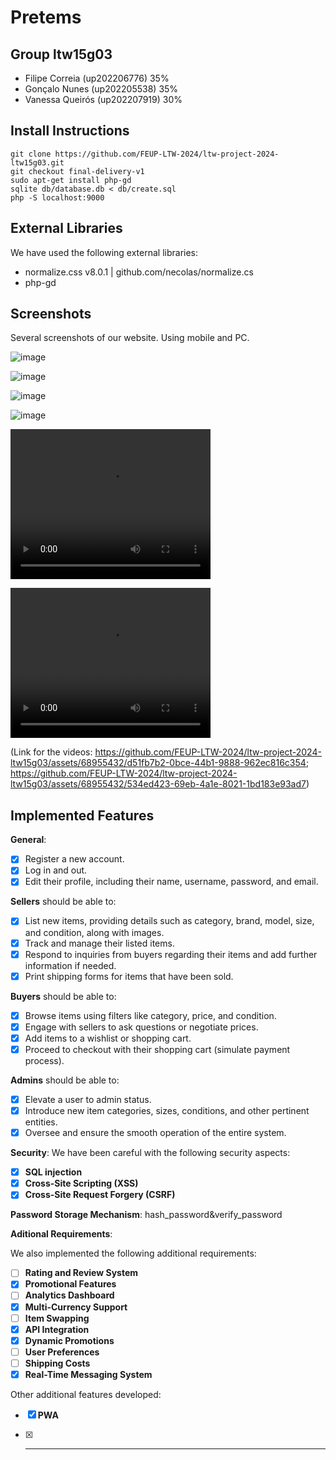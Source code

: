 
# Pretems

## Group ltw15g03

- Filipe Correia (up202206776) 35%
- Gonçalo Nunes (up202205538) 35%
- Vanessa Queirós (up202207919) 30%

## Install Instructions

    git clone https://github.com/FEUP-LTW-2024/ltw-project-2024-ltw15g03.git
    git checkout final-delivery-v1
    sudo apt-get install php-gd
    sqlite db/database.db < db/create.sql
    php -S localhost:9000

## External Libraries

We have used the following external libraries:

- normalize.css v8.0.1 | github.com/necolas/normalize.cs
- php-gd

## Screenshots

Several screenshots of our website. Using mobile and PC.

![image](https://github.com/FEUP-LTW-2024/ltw-project-2024-ltw15g03/assets/68955432/b3e5cf02-d2fc-424f-9daf-0f976f3794d0)

![image](https://github.com/FEUP-LTW-2024/ltw-project-2024-ltw15g03/assets/68955432/3dfdb9b6-581a-4941-8d43-97e2bf9267ab)


![image](https://github.com/FEUP-LTW-2024/ltw-project-2024-ltw15g03/assets/68955432/bed3560e-6c53-40da-a4df-5842028c3d73)

![image](https://github.com/FEUP-LTW-2024/ltw-project-2024-ltw15g03/assets/68955432/721b0dd8-ce5c-45ef-9b55-3dbf93b9a0f7)

<video src="https://github.com/FEUP-LTW-2024/ltw-project-2024-ltw15g03/assets/68955432/d51fb7b2-0bce-44b1-9888-962ec816c354" 
 width="320" height="240" controls></video>

<video src="https://github.com/FEUP-LTW-2024/ltw-project-2024-ltw15g03/assets/68955432/534ed423-69eb-4a1e-8021-1bd183e93ad7"  
 width="320" height="240" controls></video>




(Link for the videos: https://github.com/FEUP-LTW-2024/ltw-project-2024-ltw15g03/assets/68955432/d51fb7b2-0bce-44b1-9888-962ec816c354; https://github.com/FEUP-LTW-2024/ltw-project-2024-ltw15g03/assets/68955432/534ed423-69eb-4a1e-8021-1bd183e93ad7)



## Implemented Features

**General**:

- [x] Register a new account.
- [x] Log in and out.
- [x] Edit their profile, including their name, username, password, and email.

**Sellers**  should be able to:

- [x] List new items, providing details such as category, brand, model, size, and condition, along with images.
- [x] Track and manage their listed items.
- [x] Respond to inquiries from buyers regarding their items and add further information if needed.
- [x] Print shipping forms for items that have been sold.

**Buyers**  should be able to:

- [x] Browse items using filters like category, price, and condition.
- [x]  Engage with sellers to ask questions or negotiate prices.
- [x] Add items to a wishlist or shopping cart.
- [x] Proceed to checkout with their shopping cart (simulate payment process).

**Admins**  should be able to:

- [x] Elevate a user to admin status.
- [x] Introduce new item categories, sizes, conditions, and other pertinent entities.
- [x] Oversee and ensure the smooth operation of the entire system.

**Security**:
We have been careful with the following security aspects:

- [x] **SQL injection**
- [x] **Cross-Site Scripting (XSS)**
- [x] **Cross-Site Request Forgery (CSRF)**

**Password Storage Mechanism**: hash_password&verify_password

**Aditional Requirements**:

We also implemented the following additional requirements:

- [ ] **Rating and Review System**
- [x] **Promotional Features**
- [ ] **Analytics Dashboard**
- [x] **Multi-Currency Support**
- [ ] **Item Swapping**
- [x] **API Integration**
- [x] **Dynamic Promotions**
- [ ] **User Preferences**
- [ ] **Shipping Costs**
- [x] **Real-Time Messaging System**

Other additional features developed:

- [x] **PWA**
- [x] ****

